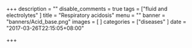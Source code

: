 +++
description = ""
disable_comments = true
tags = ["fluid and electrolytes"
]
title = "Respiratory acidosis"
menu = ""
banner = "banners/Acid_base.png"
images = [
]
categories = ["diseases"
]
date = "2017-03-26T22:15:05+08:00"

+++

<!--more-->

